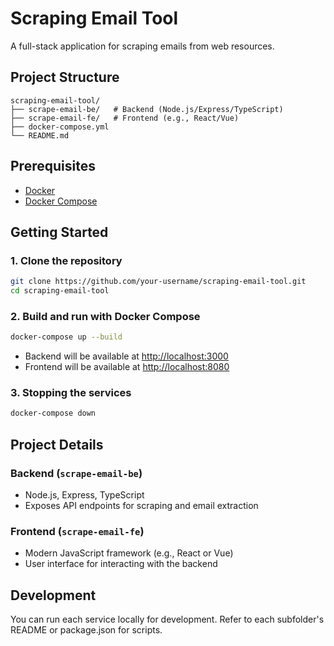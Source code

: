# Scraping Email Tool

A full-stack application for scraping emails from web resources.

## Project Structure

```
scraping-email-tool/
├── scrape-email-be/   # Backend (Node.js/Express/TypeScript)
├── scrape-email-fe/   # Frontend (e.g., React/Vue)
├── docker-compose.yml
└── README.md
```

## Prerequisites

- [Docker](https://www.docker.com/)
- [Docker Compose](https://docs.docker.com/compose/)

## Getting Started

### 1. Clone the repository

```sh
git clone https://github.com/your-username/scraping-email-tool.git
cd scraping-email-tool
```

### 2. Build and run with Docker Compose

```sh
docker-compose up --build
```

- Backend will be available at [http://localhost:3000](http://localhost:3000)
- Frontend will be available at [http://localhost:8080](http://localhost:8080)

### 3. Stopping the services

```sh
docker-compose down
```

## Project Details

### Backend (`scrape-email-be`)

- Node.js, Express, TypeScript
- Exposes API endpoints for scraping and email extraction

### Frontend (`scrape-email-fe`)

- Modern JavaScript framework (e.g., React or Vue)
- User interface for interacting with the backend

## Development

You can run each service locally for development. Refer to each subfolder's README or package.json for scripts.
